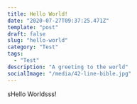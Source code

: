 ```yaml
---
title: Hello World!
date: "2020-07-27T09:37:25.471Z"
template: "post"
draft: false
slug: "hello-world"
category: "Test"
tags:
  - "Test"
description: "A greeting to the world"
socialImage: "/media/42-line-bible.jpg"
---
```


sHello Worldsss!
